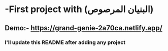 # -First project with (البنيان المرصوص)

## Demo:- https://grand-genie-2a70ca.netlify.app/

### I'll update this README after adding any project

